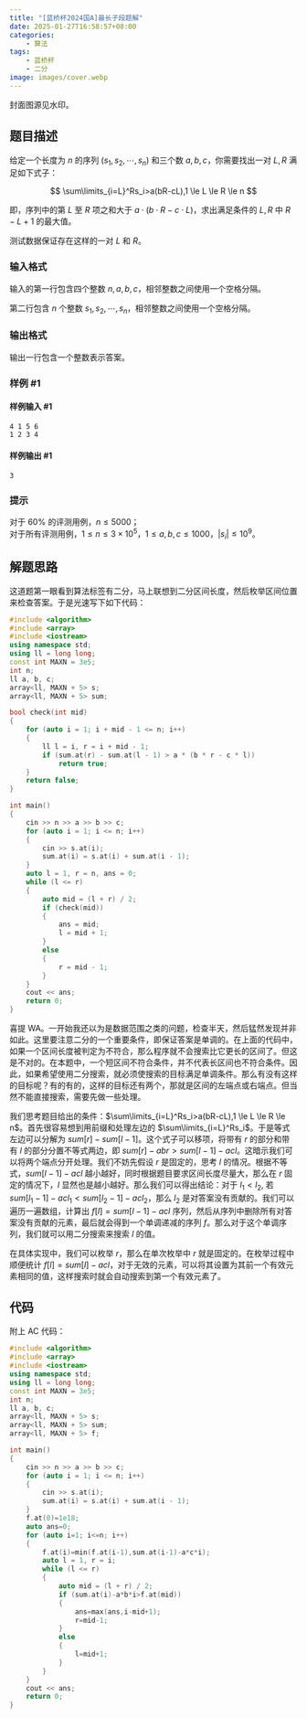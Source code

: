 ```yaml
---
title: "[蓝桥杯2024国A]最长子段题解"
date: 2025-01-27T16:58:57+08:00
categories:
    - 算法
tags:
    - 蓝桥杯
    - 二分
image: images/cover.webp
---
```


封面图源见水印。

## 题目描述

给定一个长度为 $n$ 的序列 $(s_1,s_2,\cdots,s_n)$ 和三个数 $a,b,c$，你需要找出一对 $L,R$ 满足如下式子：

$$
\sum\limits_{i=L}^Rs_i>a(bR-cL),1 \le L \le R \le n
$$

即，序列中的第 $L$ 至 $R$ 项之和大于 $a\cdot (b\cdot R - c \cdot L)$，求出满足条件的 $L,R$ 中 $R - L + 1$ 的最大值。

测试数据保证存在这样的一对 $L$ 和 $R$。

### 输入格式

输入的第一行包含四个整数 $n,a,b,c$，相邻整数之间使用一个空格分隔。

第二行包含 $n$ 个整数 $s_1,s_2,\cdots,s_n$，相邻整数之间使用一个空格分隔。

### 输出格式

输出一行包含一个整数表示答案。

### 样例 #1

#### 样例输入 #1

```
4 1 5 6
1 2 3 4
```

#### 样例输出 #1

```
3
```

### 提示

对于 $60\%$ 的评测用例，$n\le 5000$；  
对于所有评测用例，$1\le n\le 3 \times 10^5$，$1\le a,b,c\le 1000$，$|s_i| \le 10^9$。

## 解题思路

这道题第一眼看到算法标签有二分，马上联想到二分区间长度，然后枚举区间位置来检查答案。于是光速写下如下代码：

```cpp
#include <algorithm>
#include <array>
#include <iostream>
using namespace std;
using ll = long long;
const int MAXN = 3e5;
int n;
ll a, b, c;
array<ll, MAXN + 5> s;
array<ll, MAXN + 5> sum;

bool check(int mid)
{
    for (auto i = 1; i + mid - 1 <= n; i++)
    {
        ll l = i, r = i + mid - 1;
        if (sum.at(r) - sum.at(l - 1) > a * (b * r - c * l))
            return true;
    }
    return false;
}

int main()
{
    cin >> n >> a >> b >> c;
    for (auto i = 1; i <= n; i++)
    {
        cin >> s.at(i);
        sum.at(i) = s.at(i) + sum.at(i - 1);
    }
    auto l = 1, r = n, ans = 0;
    while (l <= r)
    {
        auto mid = (l + r) / 2;
        if (check(mid))
        {
            ans = mid;
            l = mid + 1;
        }
        else
        {
            r = mid - 1;
        }
    }
    cout << ans;
    return 0;
}
```

喜提 WA。一开始我还以为是数据范围之类的问题，检查半天，然后猛然发现并非如此。这里要注意二分的一个重要条件，即保证答案是单调的。在上面的代码中，如果一个区间长度被判定为不符合，那么程序就不会搜索比它更长的区间了。但这是不对的。在本题中，一个短区间不符合条件，并不代表长区间也不符合条件。因此，如果希望使用二分搜索，就必须使搜索的目标满足单调条件。那么有没有这样的目标呢？有的有的，这样的目标还有两个，那就是区间的左端点或右端点。但当然不能直接搜索，需要先做一些处理。

我们思考题目给出的条件：$\sum\limits_{i=L}^Rs_i>a(bR-cL),1 \le L \le R \le n$。首先很容易想到用前缀和处理左边的 $\sum\limits_{i=L}^Rs_i$。于是等式左边可以分解为 $sum[r]-sum[l-1]$。这个式子可以移项，将带有 $r$ 的部分和带有 $l$ 的部分分置不等式两边，即 $sum[r]-abr>sum[l-1]-acl$。这暗示我们可以将两个端点分开处理。我们不妨先假设 $r$ 是固定的，思考 $l$ 的情况。根据不等式，$sum[l-1]-acl$ 越小越好，同时根据题目要求区间长度尽量大，那么在 $r$ 固定的情况下，$l$ 显然也是越小越好。那么我们可以得出结论：对于 $l_1<l_2$, 若 $sum[l_1-1]-acl_1<sum[l_2-1]-acl_2$，那么 $l_2$ 是对答案没有贡献的。我们可以遍历一遍数组，计算出 $f[l]=sum[l-1]-acl$ 序列，然后从序列中删除所有对答案没有贡献的元素，最后就会得到一个单调递减的序列 $f$。那么对于这个单调序列，我们就可以用二分搜索来搜索 $l$ 的值。

在具体实现中，我们可以枚举 $r$，那么在单次枚举中 $r$ 就是固定的。在枚举过程中顺便统计 $f[l]=sum[l]-acl$，对于无效的元素，可以将其设置为其前一个有效元素相同的值，这样搜索时就会自动搜索到第一个有效元素了。

## 代码

附上 AC 代码：

```cpp
#include <algorithm>
#include <array>
#include <iostream>
using namespace std;
using ll = long long;
const int MAXN = 3e5;
int n;
ll a, b, c;
array<ll, MAXN + 5> s;
array<ll, MAXN + 5> sum;
array<ll, MAXN + 5> f;

int main()
{
    cin >> n >> a >> b >> c;
    for (auto i = 1; i <= n; i++)
    {
        cin >> s.at(i);
        sum.at(i) = s.at(i) + sum.at(i - 1);
    }
    f.at(0)=1e18;
    auto ans=0;
    for (auto i=1; i<=n; i++)
    {
        f.at(i)=min(f.at(i-1),sum.at(i-1)-a*c*i);
        auto l = 1, r = i;
        while (l <= r)
        {
            auto mid = (l + r) / 2;
            if (sum.at(i)-a*b*i>f.at(mid))
            {
                ans=max(ans,i-mid+1);
                r=mid-1;
            }
            else
            {
                l=mid+1;
            }
        }
    }
    cout << ans;
    return 0;
}
```